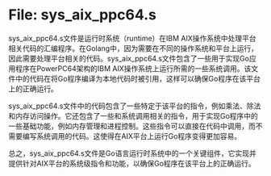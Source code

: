 # File: sys_aix_ppc64.s

sys_aix_ppc64.s文件是运行时系统（runtime）在IBM AIX操作系统中处理平台相关代码的汇编程序。在Golang中，因为需要在不同的操作系统和平台上运行，因此需要处理平台相关的代码。sys_aix_ppc64.s文件包含了一些用于实现Go应用程序在PowerPC64架构的IBM AIX操作系统上运行所需的一些系统调用。该文件中的代码在将Go程序编译为本地代码时被引用，这样可以确保Go程序在该平台上的正确运行。

sys_aix_ppc64.s文件中的代码包含了一些特定于该平台的指令，例如乘法、除法和内存访问操作。它还包含了一些和系统调用相关的指令，用于实现Go程序中的一些基础功能，例如内存管理和进程控制。这些指令可以直接在代码中调用，而不需要编写系统调用的代码。这使得在AIX平台上运行Go程序变得更加容易。

总之，sys_aix_ppc64.s文件是Go语言运行时系统中的一个关键组件，它实现并提供针对AIX平台的系统级指令和功能，以确保Go程序在该平台上的正确运行。

